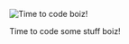 ![Time to code boiz!](https://media.discordapp.net/attachments/751520704431652996/751520776490057868/--1.jpg?width=684&height=684)

Time to code some stuff boiz!

